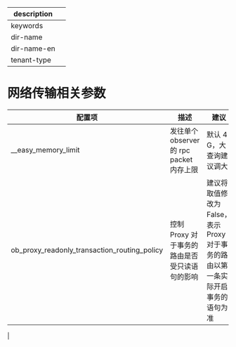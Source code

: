 |description||
|---|---|
|keywords||
|dir-name||
|dir-name-en||
|tenant-type||

# 网络传输相关参数

|                     配置项                      |               描述                |                        建议                        |
|----------------------------------------------|---------------------------------|--------------------------------------------------|
| __easy_memory_limit                          | 发往单个 observer 的 rpc packet 内存上限 | 默认 4 G，大查询建议调大                                   |
| ob_proxy_readonly_transaction_routing_policy | 控制 Proxy 对于事务的路由是否受只读语句的影响      | 建议将取值修改为 False，表示 Proxy 对于事务的路由以第一条实际开启事务的语句为准   |
|
